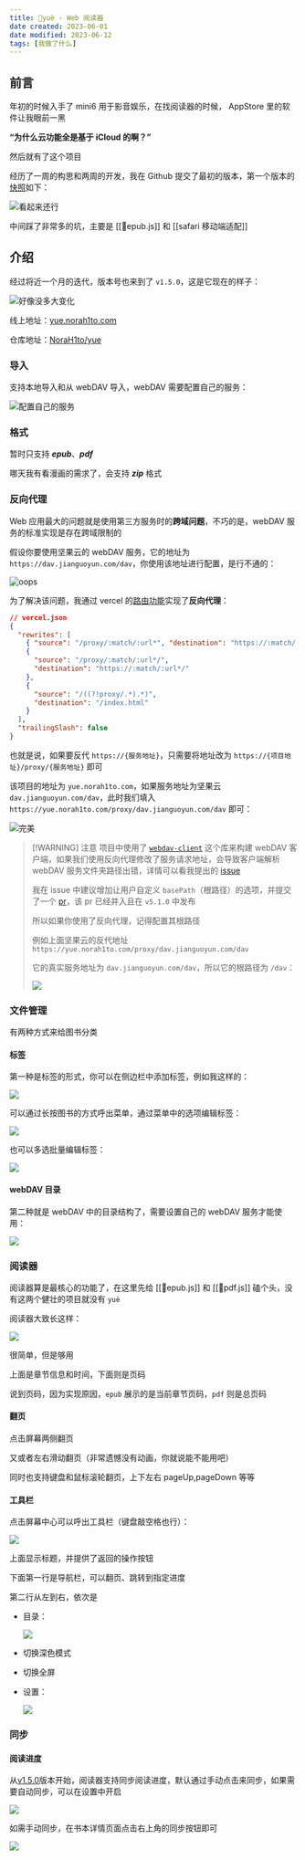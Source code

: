```yaml
---
title: 🤖yuè - Web 阅读器
date created: 2023-06-01
date modified: 2023-06-12
tags: [我做了什么]
---
```


## 前言

年初的时候入手了 mini6 用于影音娱乐，在找阅读器的时候， AppStore 里的软件让我眼前一黑

**“为什么云功能全是基于 iCloud 的啊？”**

然后就有了这个项目

经历了一周的构思和两周的开发，我在 Github 提交了最初的版本，第一个版本的[快照](https://yue-7ifx3kij1-norah1to.vercel.app)如下：

![看起来还行](https://vercel-proxy.norah1to.com/proxy/raw.githubusercontent.com/NoraH1to/cdn/master/img/20230601155432.png)

中间踩了非常多的坑，主要是 [[🤖epub.js]] 和 [[safari 移动端适配]]
## 介绍

经过将近一个月的迭代，版本号也来到了 `v1.5.0`，这是它现在的样子：

![好像没多大变化](https://vercel-proxy.norah1to.com/proxy/raw.githubusercontent.com/NoraH1to/cdn/master/img/20230601160459.png)

线上地址：[yue.norah1to.com](https://yue.norah1to.com)

仓库地址：[NoraH1to/yue](https://github.com/NoraH1to/yue)

### 导入

支持本地导入和从 webDAV 导入，webDAV 需要配置自己的服务：

![配置自己的服务](https://vercel-proxy.norah1to.com/proxy/raw.githubusercontent.com/NoraH1to/cdn/master/img/20230601164325.png)

### 格式

暂时只支持 **_epub_**、**_pdf_**

哪天我有看漫画的需求了，会支持 **_zip_** 格式

### 反向代理

Web 应用最大的问题就是使用第三方服务时的**跨域问题**，不巧的是，webDAV 服务的标准实现是存在跨域限制的

假设你要使用坚果云的 webDAV 服务，它的地址为 `https://dav.jianguoyun.com/dav`，你使用该地址进行配置，是行不通的：

![oops](https://vercel-proxy.norah1to.com/proxy/raw.githubusercontent.com/NoraH1to/cdn/master/img/20230601165043.png)

为了解决该问题，我通过 vercel 的[路由功能](https://vercel.com/docs/concepts/projects/project-configuration#rewrites)实现了**反向代理**：

```json
// vercel.json
{
  "rewrites": [
    { "source": "/proxy/:match/:url*", "destination": "https://:match/:url*" },
    {
      "source": "/proxy/:match/:url*/",
      "destination": "https://:match/:url*/"
    },
    {
      "source": "/((?!proxy/.*).*)",
      "destination": "/index.html"
    }
  ],
  "trailingSlash": false
}
```

也就是说，如果要反代 `https://{服务地址}`，只需要将地址改为 `https://{项目地址}/proxy/{服务地址}` 即可

该项目的地址为 `yue.norah1to.com`，如果服务地址为坚果云 `dav.jianguoyun.com/dav`，此时我们填入 `https://yue.norah1to.com/proxy/dav.jianguoyun.com/dav` 即可：

![完美](https://vercel-proxy.norah1to.com/proxy/raw.githubusercontent.com/NoraH1to/cdn/master/img/20230601165448.png)

> [!WARNING] 注意
> 项目中使用了 [`webdav-client`](https://github.com/perry-mitchell/webdav-client) 这个库来构建 webDAV 客户端，如果我们使用反向代理修改了服务请求地址，会导致客户端解析 webDAV 服务文件夹路径出错，详情可以看我提出的 [issue](https://github.com/perry-mitchell/webdav-client/issues/342)
>
> 我在 issue 中建议增加让用户自定义 `basePath`（根路径）的选项，并提交了一个 [pr](https://github.com/perry-mitchell/webdav-client/pull/343)，该 pr 已经并入且在 `v5.1.0` 中发布
>
> 所以如果你使用了反向代理，记得配置其根路径
>
> 例如上面坚果云的反代地址 `https://yue.norah1to.com/proxy/dav.jianguoyun.com/dav`
>
> 它的真实服务地址为 `dav.jianguoyun.com/dav`，所以它的根路径为 `/dav`：
>
> ![](https://vercel-proxy.norah1to.com/proxy/raw.githubusercontent.com/NoraH1to/cdn/master/img/20230601202358.png)

### 文件管理

有两种方式来给图书分类

#### 标签

第一种是标签的形式，你可以在侧边栏中添加标签，例如我这样的：

![](https://vercel-proxy.norah1to.com/proxy/raw.githubusercontent.com/NoraH1to/cdn/master/img/AE24E97B30287DBA1D90D1E345E05B74.png)

可以通过长按图书的方式呼出菜单，通过菜单中的选项编辑标签：

![](https://vercel-proxy.norah1to.com/proxy/raw.githubusercontent.com/NoraH1to/cdn/master/img/66BD01EF1D24B039138A2E5BBDA5A6FF.png)

也可以多选批量编辑标签：

![](https://vercel-proxy.norah1to.com/proxy/raw.githubusercontent.com/NoraH1to/cdn/master/img/DA4265821A2CC88082E0D68A771638D0.png)

#### webDAV 目录

第二种就是 webDAV 中的目录结构了，需要设置自己的 webDAV 服务才能使用：

![](https://vercel-proxy.norah1to.com/proxy/raw.githubusercontent.com/NoraH1to/cdn/master/img/20230601170730.png)

### 阅读器

阅读器算是最核心的功能了，在这里先给 [[🤖epub.js]] 和 [[🤖pdf.js]] 磕个头，没有这两个健壮的项目就没有 `yuè`

阅读器大致长这样：

![](https://vercel-proxy.norah1to.com/proxy/raw.githubusercontent.com/NoraH1to/cdn/master/img/20230601171104.png)

很简单，但是够用

上面是章节信息和时间，下面则是页码

说到页码，因为实现原因，`epub` 展示的是当前章节页码，`pdf` 则是总页码

#### 翻页

点击屏幕两侧翻页

又或者左右滑动翻页（非常遗憾没有动画，你就说能不能用吧）

同时也支持键盘和鼠标滚轮翻页，上下左右 pageUp,pageDown 等等

#### 工具栏

点击屏幕中心可以呼出工具栏（键盘敲空格也行）：

![](https://vercel-proxy.norah1to.com/proxy/raw.githubusercontent.com/NoraH1to/cdn/master/img/20230601171953.png)

上面显示标题，并提供了返回的操作按钮

下面第一行是导航栏，可以翻页、跳转到指定进度

第二行从左到右，依次是

- 目录：

  ![](https://vercel-proxy.norah1to.com/proxy/raw.githubusercontent.com/NoraH1to/cdn/master/img/20230601172148.png)

- 切换深色模式

- 切换全屏

- 设置：

  ![](https://vercel-proxy.norah1to.com/proxy/raw.githubusercontent.com/NoraH1to/cdn/master/img/20230601172238.png)

### 同步

#### 阅读进度

从[v1.5.0](https://github.com/NoraH1to/yue/releases/tag/v1.5.0)版本开始，阅读器支持同步阅读进度，默认通过手动点击来同步，如果需要自动同步，可以在设置中开启

![](https://vercel-proxy.norah1to.com/proxy/raw.githubusercontent.com/NoraH1to/cdn/master/img/20230613140354.png)

如需手动同步，在书本详情页面点击右上角的同步按钮即可

![](https://vercel-proxy.norah1to.com/proxy/raw.githubusercontent.com/NoraH1to/cdn/master/img/20230613144403.png)